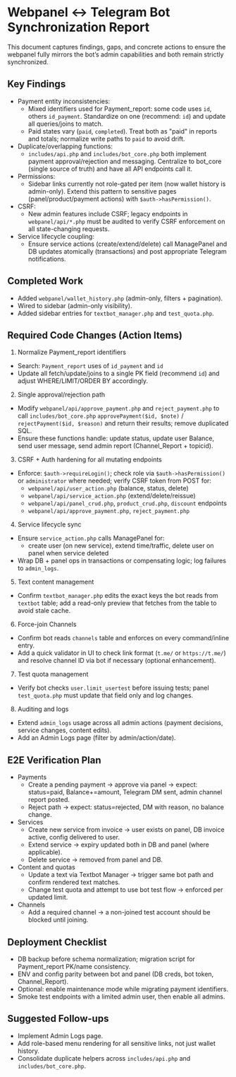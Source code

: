 # Webpanel ↔ Telegram Bot Synchronization Report

This document captures findings, gaps, and concrete actions to ensure the webpanel fully mirrors the bot’s admin capabilities and both remain strictly synchronized.

## Key Findings
- Payment entity inconsistencies:
  - Mixed identifiers used for Payment_report: some code uses `id`, others `id_payment`. Standardize on one (recommend: `id`) and update all queries/joins to match.
  - Paid states vary (`paid`, `completed`). Treat both as "paid" in reports and totals; normalize write paths to `paid` to avoid drift.
- Duplicate/overlapping functions:
  - `includes/api.php` and `includes/bot_core.php` both implement payment approval/rejection and messaging. Centralize to bot_core (single source of truth) and have all API endpoints call it.
- Permissions:
  - Sidebar links currently not role-gated per item (now wallet history is admin-only). Extend this pattern to sensitive pages (panel/product/payment actions) with `$auth->hasPermission()`.
- CSRF:
  - New admin features include CSRF; legacy endpoints in `webpanel/api/*.php` must be audited to verify CSRF enforcement on all state-changing requests.
- Service lifecycle coupling:
  - Ensure service actions (create/extend/delete) call ManagePanel and DB updates atomically (transactions) and post appropriate Telegram notifications.

## Completed Work
- Added `webpanel/wallet_history.php` (admin-only, filters + pagination).
- Wired to sidebar (admin-only visibility).
- Added sidebar entries for `textbot_manager.php` and `test_quota.php`.

## Required Code Changes (Action Items)
1) Normalize Payment_report identifiers
- Search: `Payment_report` uses of `id_payment` and `id`
- Update all fetch/update/joins to a single PK field (recommend `id`) and adjust WHERE/LIMIT/ORDER BY accordingly.

2) Single approval/rejection path
- Modify `webpanel/api/approve_payment.php` and `reject_payment.php` to call `includes/bot_core.php` `approvePayment($id, $note)` / `rejectPayment($id, $reason)` and return their results; remove duplicated SQL.
- Ensure these functions handle: update status, update user Balance, send user message, send admin report (Channel_Report + topicid).

3) CSRF + Auth hardening for all mutating endpoints
- Enforce: `$auth->requireLogin()`; check role via `$auth->hasPermission()` or `administrator` where needed; verify CSRF token from POST for:
  - `webpanel/api/user_action.php` (balance, status, delete)
  - `webpanel/api/service_action.php` (extend/delete/reissue)
  - `webpanel/api/panel_crud.php`, `product_crud.php`, `discount` endpoints
  - `webpanel/api/approve_payment.php`, `reject_payment.php`

4) Service lifecycle sync
- Ensure `service_action.php` calls ManagePanel for:
  - create user (on new service), extend time/traffic, delete user on panel when service deleted
- Wrap DB + panel ops in transactions or compensating logic; log failures to `admin_logs`.

5) Text content management
- Confirm `textbot_manager.php` edits the exact keys the bot reads from `textbot` table; add a read-only preview that fetches from the table to avoid stale cache.

6) Force-join Channels
- Confirm bot reads `channels` table and enforces on every command/inline entry.
- Add a quick validator in UI to check link format (`t.me/` or `https://t.me/`) and resolve channel ID via bot if necessary (optional enhancement).

7) Test quota management
- Verify bot checks `user.limit_usertest` before issuing tests; panel `test_quota.php` must update that field only and log changes.

8) Auditing and logs
- Extend `admin_logs` usage across all admin actions (payment decisions, service changes, content edits).
- Add an Admin Logs page (filter by admin/action/date).

## E2E Verification Plan
- Payments
  - Create a pending payment → approve via panel → expect: status=paid, Balance+=amount, Telegram DM sent, admin channel report posted.
  - Reject path → expect: status=rejected, DM with reason, no balance change.
- Services
  - Create new service from invoice → user exists on panel, DB invoice active, config delivered to user.
  - Extend service → expiry updated both in DB and panel (where applicable).
  - Delete service → removed from panel and DB.
- Content and quotas
  - Update a text via Textbot Manager → trigger same bot path and confirm rendered text matches.
  - Change test quota and attempt to use bot test flow → enforced per updated limit.
- Channels
  - Add a required channel → a non-joined test account should be blocked until joining.

## Deployment Checklist
- DB backup before schema normalization; migration script for Payment_report PK/name consistency.
- ENV and config parity between bot and panel (DB creds, bot token, Channel_Report).
- Optional: enable maintenance mode while migrating payment identifiers.
- Smoke test endpoints with a limited admin user, then enable all admins.

## Suggested Follow-ups
- Implement Admin Logs page.
- Add role-based menu rendering for all sensitive links, not just wallet history.
- Consolidate duplicate helpers across `includes/api.php` and `includes/bot_core.php`.
